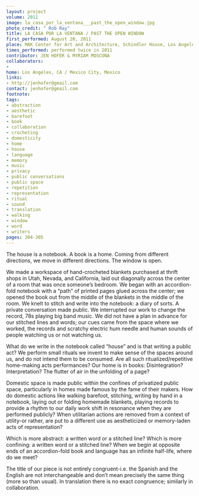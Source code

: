 ```yaml
---
layout: project
volume: 2011
image: la_casa_por_la_ventana___past_the_open_window.jpg
photo_credit: " Rob Ray"
title: LA CASA POR LA VENTANA / PAST THE OPEN WINDOW
first_performed: August 20, 2011
place: MAK Center for Art and Architecture, Schindler House, Los Angeles, CA
times_performed: performed twice in 2011
contributor: JEN HOFER & MYRIAM MOSCONA
collaborators:
- 
home: Los Angeles, CA / Mexico City, Mexico
links:
- http://jenhofer@gmail.com
contact: jenhofer@gmail.com
footnote: 
tags:
- abstraction
- aesthetic
- barefoot
- book
- collaboration
- crocheting
- domesticity
- home
- house
- language
- memory
- music
- privacy
- public conversations
- public space
- repetition
- representation
- ritual
- sound
- translation
- walking
- window
- word
- writers
pages: 304-305
---
```


The house is a notebook. A book is a home. Coming from different directions, we move in different directions. The window is open. 

We made a workspace of hand-crocheted blankets purchased at thrift shops in Utah, Nevada, and California, laid out diagonally across the center of a room that was once someone’s bedroom. We began with an accordion-fold notebook with a “path” of printed pages glued across the center; we opened the book out from the middle of the blankets in the middle of the room. We knelt to stitch and write into the notebook: a diary of sorts. A private conversation made public. We interrupted our work to change the record, 78s playing big band music. We did not have a plan in advance for our stitched lines and words; our cues came from the space where we worked, the records and scratchy electric hum needle and human sounds of people watching us or not watching us. 

What do we write in the notebook called “house” and is that writing a public act? We perform small rituals we invent to make sense of the spaces around us, and do not intend them to be consumed. Are all such ritualized/repetitive home-making acts performances? Our home is in books: Disintegration? Interpretation? The flutter of air in the unfolding of a page? 

Domestic space is made public within the confines of privatized public space, particularly in homes made famous by the fame of their makers. How do domestic actions like walking barefoot, stitching, writing by hand in a notebook, laying out or folding homemade blankets, playing records to provide a rhythm to our daily work shift in resonance when they are performed publicly? When utilitarian actions are removed from a context of utility-or rather, are put to a different use as aestheticized or memory-laden acts of representation? 

Which is more abstract: a written word or a stitched line? Which is more confining: a written word or a stitched line? When we begin at opposite ends of an accordion-fold book and language has an infinite half-life, where do we meet? 

The title of our piece is not entirely congruent-i.e. the Spanish and the English are not interchangeable and don’t mean precisely the same thing (more so than usual). In translation there is no exact congruence; similarly in collaboration.
